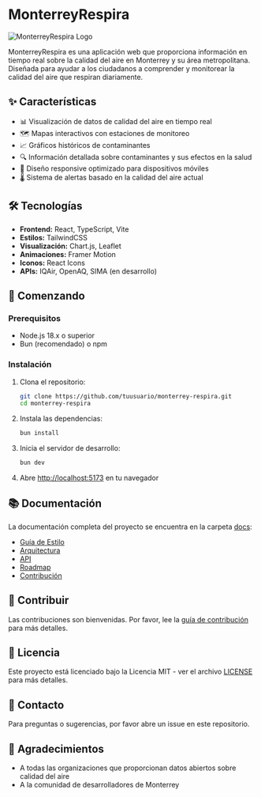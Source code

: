 # MonterreyRespira

![MonterreyRespira Logo](public/logo.svg)

MonterreyRespira es una aplicación web que proporciona información en tiempo real sobre la calidad del aire en Monterrey y su área metropolitana. Diseñada para ayudar a los ciudadanos a comprender y monitorear la calidad del aire que respiran diariamente.

## ✨ Características

- 📊 Visualización de datos de calidad del aire en tiempo real
- 🗺️ Mapas interactivos con estaciones de monitoreo
- 📈 Gráficos históricos de contaminantes
- 🔍 Información detallada sobre contaminantes y sus efectos en la salud
- 📱 Diseño responsive optimizado para dispositivos móviles
- 🌡️ Sistema de alertas basado en la calidad del aire actual

## 🛠️ Tecnologías

- **Frontend:** React, TypeScript, Vite
- **Estilos:** TailwindCSS
- **Visualización:** Chart.js, Leaflet
- **Animaciones:** Framer Motion
- **Iconos:** React Icons
- **APIs:** IQAir, OpenAQ, SIMA (en desarrollo)

## 🚀 Comenzando

### Prerequisitos

- Node.js 18.x o superior
- Bun (recomendado) o npm

### Instalación

1. Clona el repositorio:
   ```bash
   git clone https://github.com/tuusuario/monterrey-respira.git
   cd monterrey-respira
   ```

2. Instala las dependencias:
   ```bash
   bun install
   ```

3. Inicia el servidor de desarrollo:
   ```bash
   bun dev
   ```

4. Abre [http://localhost:5173](http://localhost:5173) en tu navegador

## 📚 Documentación

La documentación completa del proyecto se encuentra en la carpeta [docs](./docs):

- [Guía de Estilo](./docs/style-guide.md)
- [Arquitectura](./docs/architecture.md)
- [API](./docs/api.md)
- [Roadmap](./docs/roadmap.md)
- [Contribución](./docs/contributing.md)

## 🤝 Contribuir

Las contribuciones son bienvenidas. Por favor, lee la [guía de contribución](./docs/contributing.md) para más detalles.

## 📝 Licencia

Este proyecto está licenciado bajo la Licencia MIT - ver el archivo [LICENSE](LICENSE) para más detalles.

## 📧 Contacto

Para preguntas o sugerencias, por favor abre un issue en este repositorio.

## 🙏 Agradecimientos

- A todas las organizaciones que proporcionan datos abiertos sobre calidad del aire
- A la comunidad de desarrolladores de Monterrey
